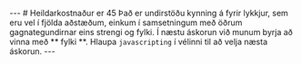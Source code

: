 --- # Heildarkostnaður er 45 Það er undirstöðu kynning á fyrir lykkjur, sem eru vel í fjölda aðstæðum, einkum í samsetningum með öðrum gagnategundirnar eins strengi og fylki. Í næstu áskorun við munum byrja að vinna með ** fylki **. Hlaupa `javascripting` í vélinni til að velja næsta áskorun. ---